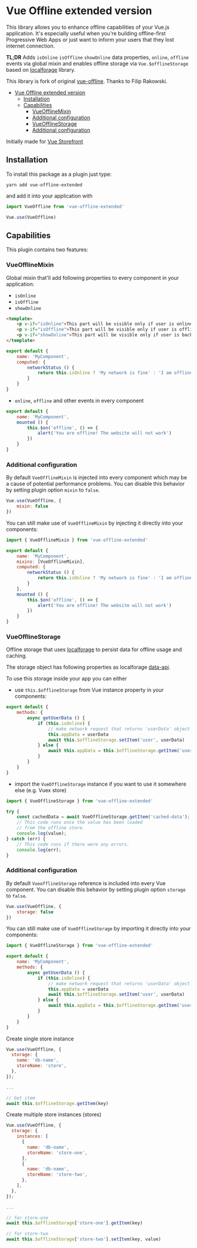 # Vue Offline extended version

This library allows you to enhance offline capabilities of your Vue.js application. It's especially useful when you're building offline-first Progressive Web Apps or just want to inform your users that they lost internet connection. 

**TL;DR** Adds `isOnline` `isOffline` `showOnline` data properties, `online`, `offline` events via global mixin and enables offline storage via `Vue.$offlineStorage` based on [localforage](https://github.com/localForage/localForage) library.

This library is fork of original [vue-offline](https://github.com/filrak/vue-offline). Thanks to Filip Rakowski.

- [Vue Offline extended version](#vue-offline-extended-version)
  - [Installation](#installation)
  - [Capabilities](#capabilities)
    - [VueOfflineMixin](#vueofflinemixin)
    - [Additional configuration](#additional-configuration)
    - [VueOfflineStorage](#vueofflinestorage)
    - [Additional configuration](#additional-configuration-1)

Initially made for [Vue Storefront](https://github.com/DivanteLtd/vue-storefront)

## Installation
To install this package as a plugin just type:
````
yarn add vue-offline-extended
````

and add it into your application with
````js
import VueOffline from 'vue-offline-extended'

Vue.use(VueOffline)
````

## Capabilities
This plugin contains two features:

### VueOfflineMixin
Global mixin that'll add following properties to every component in your application:

- `isOnline`
- `isOffline`
- `showOnline`
````html
<template>
    <p v-if="isOnline">This part will be visible only if user is online</p>
    <p v-if="isOffline">This part will be visible only if user is offline</p>
    <p v-if="showOnline">This part will be visible only if user is back online and then this it will be disappear</p>
</template>
````
````js
export default {
    name: 'MyComponent',
    computed: {
        networkStatus () {
            return this.isOnline ? 'My network is fine' : 'I am offline'
        }
    }
}
````
- `online`, `offline` and other events in every component
````js
export default {
    name: 'MyComponent',
    mounted () {
        this.$on('offline', () => {
            alert('You are offline! The website will not work')
        })
    }
}
````

### Additional configuration

By default `VueOfflineMixin` is injected into every component which may be a cause of potential performance problems. You can disable this behavior by setting plugin option `mixin` to `false`. 
````js
Vue.use(VueOffline, {
    mixin: false
})
````

You can still make use of `VueOfflineMixin` by injecting it directly into your components:
````js 
import { VueOfflineMixin } from 'vue-offline-extended'

export default {
    name: 'MyComponent',
    mixins: [VueOfflineMixin],
    computed: {
        networkStatus () {
            return this.isOnline ? 'My network is fine' : 'I am offline'
        }
    },
    mounted () {
        this.$on('offline', () => {
            alert('You are offline! The website will not work')
        })
    }
}
````
### VueOfflineStorage 
 Offline storage that uses [localforage](https://github.com/localForage/localForage) to persist data for offline usage and caching.

The storage object has following properties as localforage [data-api](http://localforage.github.io/localForage/#data-api).

To use this storage inside your app you can either
-  use `this.$offlineStorage` from Vue instance property in your components:
````js
export default {
    methods: {
        async getUserData () {
            if (this.isOnline) {
                // make network request that returns 'userData' object
                this.appData = userData
                await this.$offlineStorage.setItem('user', userData)
            } else {
                await this.appData = this.$offlineStorage.getItem('user')
            }
        }
    }
}
````
- import the `VueOfflineStorage` instance if you want to use it somewhere else (e.g. Vuex store)
````js
import { VueOfflineStorage } from 'vue-offline-extended'

try {
    const cachedData = await VueOfflineStorage.getItem('cached-data');
    // This code runs once the value has been loaded
    // from the offline store.
    console.log(value);
} catch (err) {
    // This code runs if there were any errors.
    console.log(err);
}

````
### Additional configuration

By default `VueofflineStorage` reference is included into every Vue component. You can disable this behavior by setting plugin option `storage` to `false`. 
````js
Vue.use(VueOffline, {
    storage: false
})
````

You can still make use of `VueOfflineStorage` by importing it directly into your components:
````js 
import { VueOfflineStorage } from 'vue-offline-extended'

export default {
    name: 'MyComponent',
    methods: {
        async getUserData () {
            if (this.isOnline) {
                // make network request that returns 'userData' object
                this.appData = userData
                await this.$offlineStorage.setItem('user', userData)
            } else {
                await this.appData = this.$offlineStorage.getItem('user')
            }
        }
    }
}
````

Create single store instance
```js
Vue.use(VueOffline, {
  storage: {
    name: 'db-name',
    storeName: 'store',
  },
});

...

// Get item
await this.$offlineStorage.getItem(key)
```


Create multiple store instances (stores)
```js
Vue.use(VueOffline, {
  storage: {
    instances: [
      {
        name: 'db-name',
        storeName: 'store-one',
      },
      {
        name: 'db-name',
        storeName: 'store-two',
      },
    ],
  },
});

...

// for store-one
await this.$offlineStorage['store-one'].getItem(key)

// for store-two
await this.$offlineStorage['store-two'].setItem(key, value)
```

